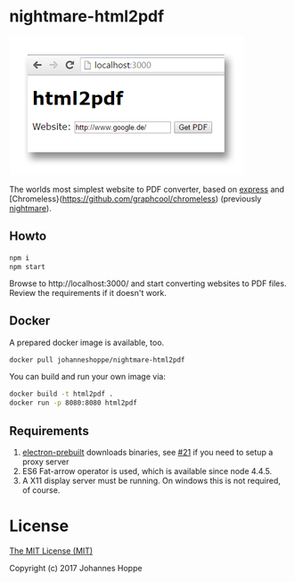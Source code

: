# nightmare-html2pdf

![Screenshot](screenshot.png)

The worlds most simplest website to PDF converter, based on [express](http://expressjs.com/) and [Chromeless}(https://github.com/graphcool/chromeless) (previously [nightmare](http://www.nightmarejs.org/)).

## Howto
```
npm i
npm start
```

Browse to http://localhost:3000/ and start converting websites to PDF files.  
Review the requirements if it doesn't work.

## Docker

A prepared docker image is available, too.

```
docker pull johanneshoppe/nightmare-html2pdf
```

You can build and run your own image via:

```sh
docker build -t html2pdf .
docker run -p 8080:8080 html2pdf
```

## Requirements

1. [electron-prebuilt](https://github.com/electron-userland/electron-prebuilt) downloads binaries, see [#21](https://github.com/electron-userland/electron-prebuilt/issues/21) if you need to setup a proxy server
2. ES6 Fat-arrow operator is used, which is available since node 4.4.5.
3. A X11 display server  must be running. On windows this is not required, of course.

# License

[The MIT License (MIT)](LICENSE)  

Copyright (c) 2017 Johannes Hoppe  